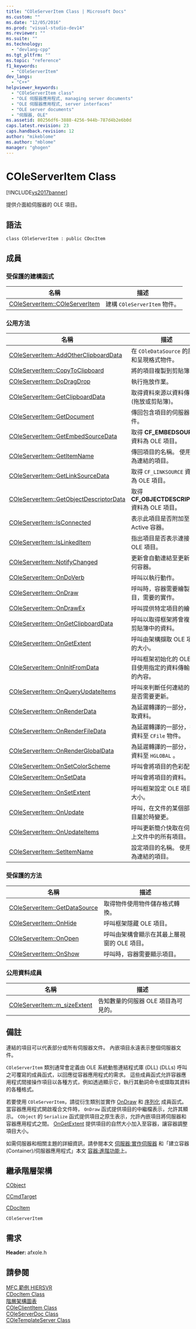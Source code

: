 ```yaml
---
title: "COleServerItem Class | Microsoft Docs"
ms.custom: ""
ms.date: "12/05/2016"
ms.prod: "visual-studio-dev14"
ms.reviewer: ""
ms.suite: ""
ms.technology: 
  - "devlang-cpp"
ms.tgt_pltfrm: ""
ms.topic: "reference"
f1_keywords: 
  - "COleServerItem"
dev_langs: 
  - "C++"
helpviewer_keywords: 
  - "COleServerItem class"
  - "OLE 伺服器應用程式, managing server documents"
  - "OLE 伺服器應用程式, server interfaces"
  - "OLE server documents"
  - "伺服器, OLE"
ms.assetid: 80256df6-3888-4256-944b-787d4b2e6b0d
caps.latest.revision: 23
caps.handback.revision: 12
author: "mikeblome"
ms.author: "mblome"
manager: "ghogen"
---
```

# COleServerItem Class
[!INCLUDE[vs2017banner](../../assembler/inline/includes/vs2017banner.md)]

提供介面給伺服器的 OLE 項目。  
  
## 語法  
  
```  
class COleServerItem : public CDocItem  
```  
  
## 成員  
  
### 受保護的建構函式  
  
|名稱|描述|  
|--------|--------|  
|[COleServerItem::COleServerItem](../Topic/COleServerItem::COleServerItem.md)|建構 `COleServerItem` 物件。|  
  
### 公用方法  
  
|名稱|描述|  
|--------|--------|  
|[COleServerItem::AddOtherClipboardData](../Topic/COleServerItem::AddOtherClipboardData.md)|在 `COleDataSource` 的展示和呈現格式物件。|  
|[COleServerItem::CopyToClipboard](../Topic/COleServerItem::CopyToClipboard.md)|將的項目複製到剪貼簿。|  
|[COleServerItem::DoDragDrop](../Topic/COleServerItem::DoDragDrop.md)|執行拖放作業。|  
|[COleServerItem::GetClipboardData](../Topic/COleServerItem::GetClipboardData.md)|取得資料來源以資料傳輸 \(拖放或剪貼簿\)。|  
|[COleServerItem::GetDocument](../Topic/COleServerItem::GetDocument.md)|傳回包含項目的伺服器文件。|  
|[COleServerItem::GetEmbedSourceData](../Topic/COleServerItem::GetEmbedSourceData.md)|取得 **CF\_EMBEDSOURCE** 資料為 OLE 項目。|  
|[COleServerItem::GetItemName](../Topic/COleServerItem::GetItemName.md)|傳回項目的名稱。  使用僅為連結的項目。|  
|[COleServerItem::GetLinkSourceData](../Topic/COleServerItem::GetLinkSourceData.md)|取得 `CF_LINKSOURCE` 資料為 OLE 項目。|  
|[COleServerItem::GetObjectDescriptorData](../Topic/COleServerItem::GetObjectDescriptorData.md)|取得 **CF\_OBJECTDESCRIPTOR** 資料為 OLE 項目。|  
|[COleServerItem::IsConnected](../Topic/COleServerItem::IsConnected.md)|表示此項目是否附加至 Active 容器。|  
|[COleServerItem::IsLinkedItem](../Topic/COleServerItem::IsLinkedItem.md)|指出項目是否表示連接的 OLE 項目。|  
|[COleServerItem::NotifyChanged](../Topic/COleServerItem::NotifyChanged.md)|更新會自動連結至更新的任何容器。|  
|[COleServerItem::OnDoVerb](../Topic/COleServerItem::OnDoVerb.md)|呼叫以執行動作。|  
|[COleServerItem::OnDraw](../Topic/COleServerItem::OnDraw.md)|呼叫時，容器需要繪製項目，需要的實作。|  
|[COleServerItem::OnDrawEx](../Topic/COleServerItem::OnDrawEx.md)|呼叫提供特定項目的繪圖。|  
|[COleServerItem::OnGetClipboardData](../Topic/COleServerItem::OnGetClipboardData.md)|呼叫以取得框架將會複製到剪貼簿中的資料。|  
|[COleServerItem::OnGetExtent](../Topic/COleServerItem::OnGetExtent.md)|呼叫由架構擷取 OLE 項目的大小。|  
|[COleServerItem::OnInitFromData](../Topic/COleServerItem::OnInitFromData.md)|呼叫框架初始化的 OLE 項目使用指定的資料傳輸物件的內容。|  
|[COleServerItem::OnQueryUpdateItems](../Topic/COleServerItem::OnQueryUpdateItems.md)|呼叫來判斷任何連結的項目是否需要更新。|  
|[COleServerItem::OnRenderData](../Topic/COleServerItem::OnRenderData.md)|為延遲轉譯的一部分，以擷取資料。|  
|[COleServerItem::OnRenderFileData](../Topic/COleServerItem::OnRenderFileData.md)|為延遲轉譯的一部分，擷取資料至 `CFile` 物件。|  
|[COleServerItem::OnRenderGlobalData](../Topic/COleServerItem::OnRenderGlobalData.md)|為延遲轉譯的一部分，擷取資料至 `HGLOBAL` 。|  
|[COleServerItem::OnSetColorScheme](../Topic/COleServerItem::OnSetColorScheme.md)|呼叫會將項目的色彩配置。|  
|[COleServerItem::OnSetData](../Topic/COleServerItem::OnSetData.md)|呼叫會將項目的資料。|  
|[COleServerItem::OnSetExtent](../Topic/COleServerItem::OnSetExtent.md)|呼叫框架設定 OLE 項目的大小。|  
|[COleServerItem::OnUpdate](../Topic/COleServerItem::OnUpdate.md)|呼叫，在文件的某個部分項目屬於時變更。|  
|[COleServerItem::OnUpdateItems](../Topic/COleServerItem::OnUpdateItems.md)|呼叫更新簡介快取在伺服器上文件中的所有項目。|  
|[COleServerItem::SetItemName](../Topic/COleServerItem::SetItemName.md)|設定項目的名稱。  使用僅為連結的項目。|  
  
### 受保護的方法  
  
|名稱|描述|  
|--------|--------|  
|[COleServerItem::GetDataSource](../Topic/COleServerItem::GetDataSource.md)|取得物件使用物件儲存格式轉換。|  
|[COleServerItem::OnHide](../Topic/COleServerItem::OnHide.md)|呼叫框架隱藏 OLE 項目。|  
|[COleServerItem::OnOpen](../Topic/COleServerItem::OnOpen.md)|呼叫由架構會顯示在其最上層視窗的 OLE 項目。|  
|[COleServerItem::OnShow](../Topic/COleServerItem::OnShow.md)|呼叫時，容器需要顯示項目。|  
  
### 公用資料成員  
  
|名稱|描述|  
|--------|--------|  
|[COleServerItem::m\_sizeExtent](../Topic/COleServerItem::m_sizeExtent.md)|告知數量的伺服器 OLE 項目為可見的。|  
  
## 備註  
 連結的項目可以代表部分或所有伺服器文件。  內嵌項目永遠表示整個伺服器文件。  
  
 `COleServerItem` 類別通常會定義由 OLE 系統動態連結程式庫 \(DLL\) \(DLLs\) 呼叫之可覆寫的成員函式，以回應從容器應用程式的需求。  這些成員函式允許容器應用程式間接操作項目以各種方式，例如透過顯示它，執行其動詞命令或擷取其資料的各種格式。  
  
 若要使用 `COleServerItem`，請從衍生類別並實作 [OnDraw](../Topic/COleServerItem::OnDraw.md) 和 [序列化](../Topic/CObject::Serialize.md) 成員函式。  當容器應用程式開啟複合文件時， `OnDraw` 函式提供項目的中繼檔表示，允許其顯示。  `CObject` 的 `Serialize` 函式提供項目之原生表示，允許內嵌項目將伺服器和容器應用程式之間。  [OnGetExtent](../Topic/COleServerItem::OnGetExtent.md) 提供項目的自然大小加入至容器，讓容器調整項目大小。  
  
 如需伺服器和相關主題的詳細資訊，請參閱本文 [伺服器:實作伺服器](../../mfc/servers-implementing-a-server.md) 和「建立容器 \(Container\)\/伺服器應用程式」本文 [容器:進階功能](../../mfc/containers-advanced-features.md)上。  
  
## 繼承階層架構  
 [CObject](../../mfc/reference/cobject-class.md)  
  
 [CCmdTarget](../../mfc/reference/ccmdtarget-class.md)  
  
 [CDocItem](../../mfc/reference/cdocitem-class.md)  
  
 `COleServerItem`  
  
## 需求  
 **Header:** afxole.h  
  
## 請參閱  
 [MFC 範例 HIERSVR](../../top/visual-cpp-samples.md)   
 [CDocItem Class](../../mfc/reference/cdocitem-class.md)   
 [階層架構圖表](../../mfc/hierarchy-chart.md)   
 [COleClientItem Class](../../mfc/reference/coleclientitem-class.md)   
 [COleServerDoc Class](../../mfc/reference/coleserverdoc-class.md)   
 [COleTemplateServer Class](../../mfc/reference/coletemplateserver-class.md)